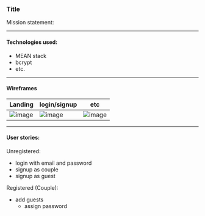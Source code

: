 ### Title

Mission statement:

---
#### Technologies used:

  - MEAN stack
  - bcrypt
  - etc.

---

#### Wireframes

| Landing | login/signup | etc |
|---------|--------------|-----|  
|![image](url)|![image](url)|![image](url)|

---

#### User stories:

Unregistered:
  - login with email and password
  - signup as couple
  - signup as guest

Registered (Couple):  
  - add guests
      - assign password

